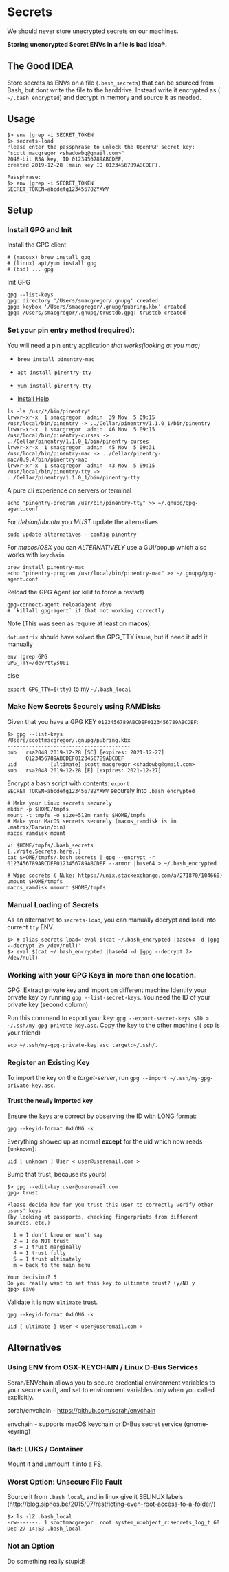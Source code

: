 # Secrets

We should never store unecrypted secrets on our machines. 

**Storing unencrypted Secret ENVs in a file is bad idea®.**

## The Good IDEA

Store secrets as ENVs on a file (`.bash_secrets`) that can be sourced from Bash, but dont write the file to the harddrive. Instead write it encrypted as (` ~/.bash_encrypted`) and decrypt in memory and source it as needed.

## Usage

```
$> env |grep -i SECRET_TOKEN
$> secrets-load
Please enter the passphrase to unlock the OpenPGP secret key:
"scott macgregor <shadowbq@gmail.com>"
2048-bit RSA key, ID 0123456789ABCDEF,
created 2019-12-28 (main key ID 0123456789ABCDEF).

Passphrase:
$> env |grep -i SECRET_TOKEN
SECRET_TOKEN=abcdefg12345678ZYXWV
```

## Setup

### Install GPG and Init

Install the GPG client

```
# (macosx) brew install gpg
# (linux) apt/yum install gpg
# (bsd) ... gpg
```

Init GPG

```
gpg --list-keys
gpg: directory '/Users/smacgregor/.gnupg' created
gpg: keybox '/Users/smacgregor/.gnupg/pubring.kbx' created
gpg: /Users/smacgregor/.gnupg/trustdb.gpg: trustdb created
```


### Set your pin entry method (required):

You will need a pin entry application *that works(looking at you mac)*

* `brew install pinentry-mac` 
* `apt install pinentry-tty`
* `yum install pinentry-tty`

* [Install Help](https://superuser.com/questions/520980/how-to-force-gpg-to-use-console-mode-pinentry-to-prompt-for-passwords)

```shell
ls -la /usr/*/bin/pinentry*
lrwxr-xr-x  1 smacgregor  admin  39 Nov  5 09:15 /usr/local/bin/pinentry -> ../Cellar/pinentry/1.1.0_1/bin/pinentry
lrwxr-xr-x  1 smacgregor  admin  46 Nov  5 09:15 /usr/local/bin/pinentry-curses -> ../Cellar/pinentry/1.1.0_1/bin/pinentry-curses
lrwxr-xr-x  1 smacgregor  admin  45 Nov  5 09:31 /usr/local/bin/pinentry-mac -> ../Cellar/pinentry-mac/0.9.4/bin/pinentry-mac
lrwxr-xr-x  1 smacgregor  admin  43 Nov  5 09:15 /usr/local/bin/pinentry-tty -> ../Cellar/pinentry/1.1.0_1/bin/pinentry-tty
```

A pure cli experience on servers or terminal

```
echo "pinentry-program /usr/bin/pinentry-tty" >> ~/.gnupg/gpg-agent.conf
```

For *debian/ubuntu* you *MUST* update the alternatives

```
sudo update-alternatives --config pinentry
```

For *macos/OSX* you can *ALTERNATIVELY* use a GUI/popup which also works with `keychain`

```
brew install pinentry-mac
echo "pinentry-program /usr/local/bin/pinentry-mac" >> ~/.gnupg/gpg-agent.conf
```

Reload the GPG Agent (or killit to force a restart)
```
gpg-connect-agent reloadagent /bye
# `killall gpg-agent` if that not working correctly
```

Note (This was seen as require at least on **macos**): 

`dot.matrix` should have solved the GPG_TTY issue, but if need it add it manually

```
env |grep GPG
GPG_TTY=/dev/ttys001
```

else 

`export GPG_TTY=$(tty)` to my `~/.bash_local`


### Make New Secrets Securely using RAMDisks

Given that you have a GPG KEY `0123456789ABCDEF0123456789ABCDEF`:

```
$> gpg --list-keys
/Users/scottmacgregor/.gnupg/pubring.kbx
----------------------------------------
pub   rsa2048 2019-12-28 [SC] [expires: 2021-12-27]
      0123456789ABCDEF0123456789ABCDEF
uid           [ultimate] scott macgregor <shadowbq@gmail.com>
sub   rsa2048 2019-12-28 [E] [expires: 2021-12-27]
```

Encrypt a bash script with contents: `export SECRET_TOKEN=abcdefg12345678ZYXWV` securely into `.bash_encrypted`

```
# Make your Linux secrets securely 
mkdir -p $HOME/tmpfs
mount -t tmpfs -o size=512m ramfs $HOME/tmpfs
# Make your MacOS secrets securely (macos_ramdisk is in .matrix/Darwin/bin)
macos_ramdisk mount
```

```
vi $HOME/tmpfs/.bash_secrets
[..Write.Secrets.here..]
cat $HOME/tmpfs/.bash_secrets | gpg --encrypt -r 0123456789ABCDEF0123456789ABCDEF --armor |base64 > ~/.bash_encrypted
```

```
# Wipe secrets ( Nuke: https://unix.stackexchange.com/a/271870/104660)
umount $HOME/tmpfs
macos_ramdisk umount $HOME/tmpfs
```

### Manual Loading of Secrets

As an alternative to `secrets-load`,  you can manually decrypt and load into current `tty` ENV.

```
$> # alias secrets-load='eval $(cat ~/.bash_encrypted |base64 -d |gpg --decrypt 2> /dev/null)' 
$> eval $(cat ~/.bash_encrypted |base64 -d |gpg --decrypt 2> /dev/null)
```

### Working with your GPG Keys in more than one location.

GPG: Extract private key and import on different machine
Identify your private key by running `gpg --list-secret-keys`. 
You need the ID of your private key (second column)


Run this command to export your key: `gpg --export-secret-keys $ID > ~/.ssh/my-gpg-private-key.asc`.
Copy the key to the other machine ( scp is your friend)

`scp ~/.ssh/my-gpg-private-key.asc target:~/.ssh/.`

### Register an Existing Key

To import the key on the *target-server*, run `gpg --import ~/.ssh/my-gpg-private-key.asc`.

#### Trust the newly Imported key

Ensure the keys are correct by observing the ID with LONG format:

`gpg --keyid-format 0xLONG -k`

Everything showed up as normal **except** for the uid which now reads `[unknown]`:

```
uid [ unknown ] User < user@useremail.com >
```

Bump that trust, because its yours!

```
$> gpg --edit-key user@useremail.com
gpg> trust

Please decide how far you trust this user to correctly verify other users' keys
(by looking at passports, checking fingerprints from different sources, etc.)

  1 = I don't know or won't say
  2 = I do NOT trust
  3 = I trust marginally
  4 = I trust fully
  5 = I trust ultimately
  m = back to the main menu

Your decision? 5
Do you really want to set this key to ultimate trust? (y/N) y
gpg> save
```

Validate it is now `ultimate` trust.

`gpg --keyid-format 0xLONG -k`

```
uid [ ultimate ] User < user@useremail.com >
```

## Alternatives

### Using ENV from OSX-KEYCHAIN / Linux D-Bus Services

Sorah/ENVchain allows you to secure credential environment variables to your secure vault, and set to environment variables only when you called explicitly.

sorah/envchain - https://github.com/sorah/envchain

envchain - supports macOS keychain or D-Bus secret service (gnome-keyring) 

### Bad: LUKS / Container

Mount it and unmount it into a FS. 

### Worst Option: Unsecure File Fault 

Source it from `.bash_local`, and in linux give it SELINUX labels.
(http://blog.siphos.be/2015/07/restricting-even-root-access-to-a-folder/)

```
$> ls -lZ .bash_local
-rw-------. 1 scottmacgregor  root system_u:object_r:secrets_log_t 60 Dec 27 14:53 .bash_local
```

### Not an Option

Do something really stupid!
